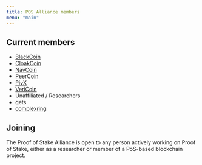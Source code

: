 ```yaml
---
title: POS Alliance members
menu: "main"
---
```

## Current members

 - [BlackCoin](https://blackcoin.co)
 - [CloakCoin](https://www.cloakcoin.com/)
 - [NavCoin](https://navcoin.org)
 - [PeerCoin](https://peercoin.net)
 - [PivX](https://pivx.org/)
 - [VeriCoin](https://vericoin.info)
 - Unaffiliated / Researchers
  - gets
  - [complexring](www.matthewniemerg.com)

## Joining

The Proof of Stake Alliance is open to any person actively working on Proof of Stake, either as a researcher or member of a PoS-based blockchain project.
